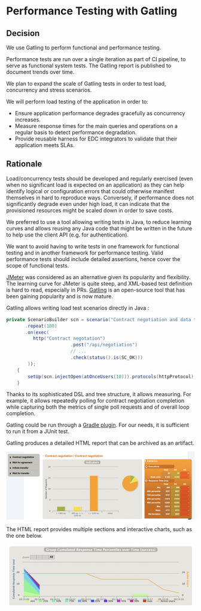 # Performance Testing with Gatling

## Decision

We use Gatling to perform functional and performance testing.

Performance tests are run over a single iteration as part of CI pipeline, to serve as functional system tests. The Gatling report is published to document trends over time.

We plan to expand the scale of Gatling tests in order to test load, concurrency and stress scenarios.

We will perform load testing of the application in order to:

- Ensure application performance degrades gracefully as concurrency increases.
- Measure response times for the main queries and operations on a regular basis to detect performance degradation.
- Provide reusable harness for EDC integrators to validate that their application meets SLAs.

## Rationale

Load/concurrency tests should be developed and regularly exercised (even when no significant load is expected on an application) as they can help identify logical or configuration errors that could otherwise manifest themselves in hard to reproduce ways. Conversely, if performance does not significantly degrade even under high load, it can indicate that the provisioned resources might be scaled down in order to save costs.

We preferred to use a tool allowing writing tests in Java, to reduce learning curves and allows reusing any Java code that might be written in the future to help use the client API (e.g. for authentication).

We want to avoid having to write tests in one framework for functional testing and in another framework for performance testing. Valid performance tests should include detailed assertions, hence cover the scope of functional tests.

[JMeter](https://jmeter.apache.org/) was considered as an alternative given its popularity and flexibility. The learning curve for JMeter is quite steep, and XML-based test definition is hard to read, especially in PRs. [Gatling](https://github.com/gatling/gatling) is an open-source tool that has been gaining popularity and is now mature.

Gatling allows writing load test scenarios directly in Java :

```java
private ScenarioBuilder scn = scenario("Contract negotiation and data transfer.")
       .repeat(100)
       .on(exec(
          http("Contract negotation")
                        .post("/api/negotiation")
                        // ...
                        .check(status().is(SC_OK)))
        ));
    {
        setUp(scn.injectOpen(atOnceUsers(10))).protocols(httpProtocol);
    }
```

Thanks to its sophisticated DSL and tree structure, it allows measuring. For example, it allows repeatedly polling for contract negotiation completion while capturing both the metrics of single poll requests and of overall loop completion.

Gatling could be run through a [Gradle plugin](https://gatling.io/docs/gatling/reference/current/extensions/gradle_plugin/). For our needs, it is sufficient to run it from a JUnit test.

Gatling produces a detailed HTML report that can be archived as an artifact.

![Gatling report](gatling.png)

The HTML report provides multiple sections and interactive charts, such as the one below.

![Gatling percentiles](gatling-percentiles.png)

